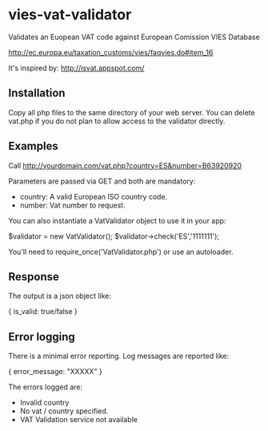 vies-vat-validator
==================

Validates an Euopean VAT code against European Comission VIES Database

http://ec.europa.eu/taxation_customs/vies/faqvies.do#item_16

It's inspired by: http://isvat.appspot.com/

Installation
------------

Copy all php files to the same directory of your web server. You can delete vat.php
if you do not plan to allow access to the validator directly.

Examples
-------------

Call http://yourdomain.com/vat.php?country=ES&number=B63920920

Parameters are passed via GET and both are mandatory:

- country: A valid European ISO country code.
- number: Vat number to request.

You can also instantiate a VatValidator object to use it in your app: 

$validator = new VatValidator();
$validator->check('ES','1111111');

You'll need to require_once('VatValidator.php') or use an autoloader.

Response
-------

The output is a json object like:

{
	is_valid: true/false
}


Error logging
--------------

There is a minimal error reporting. Log messages are reported like:

{
	error_message: "XXXXX"
}

The errors logged are:

- Invalid country
- No vat / country specified.
- VAT Validation service not available